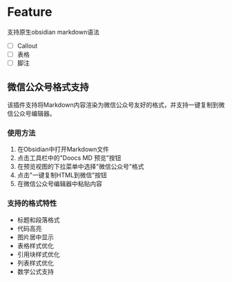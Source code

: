 # Feature

支持原生obsidian markdown语法

- [ ] Callout
- [ ] 表格
- [ ] 脚注

## 微信公众号格式支持

该插件支持将Markdown内容渲染为微信公众号友好的格式，并支持一键复制到微信公众号编辑器。

### 使用方法

1. 在Obsidian中打开Markdown文件
2. 点击工具栏中的"Doocs MD 预览"按钮
3. 在预览视图的下拉菜单中选择"微信公众号"格式
4. 点击"一键复制HTML到微信"按钮
5. 在微信公众号编辑器中粘贴内容

### 支持的格式特性

- 标题和段落格式
- 代码高亮
- 图片居中显示
- 表格样式优化 
- 引用块样式优化
- 列表样式优化
- 数学公式支持
